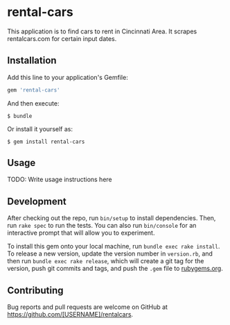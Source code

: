 # rental-cars

This application is to find cars to rent in Cincinnati Area. It scrapes rentalcars.com for certain input dates.



## Installation

Add this line to your application's Gemfile:

```ruby
gem 'rental-cars'
```

And then execute:

    $ bundle

Or install it yourself as:

    $ gem install rental-cars

## Usage

TODO: Write usage instructions here

## Development

After checking out the repo, run `bin/setup` to install dependencies. Then, run `rake spec` to run the tests. You can also run `bin/console` for an interactive prompt that will allow you to experiment.

To install this gem onto your local machine, run `bundle exec rake install`. To release a new version, update the version number in `version.rb`, and then run `bundle exec rake release`, which will create a git tag for the version, push git commits and tags, and push the `.gem` file to [rubygems.org](https://rubygems.org).

## Contributing

Bug reports and pull requests are welcome on GitHub at https://github.com/[USERNAME]/rentalcars.
